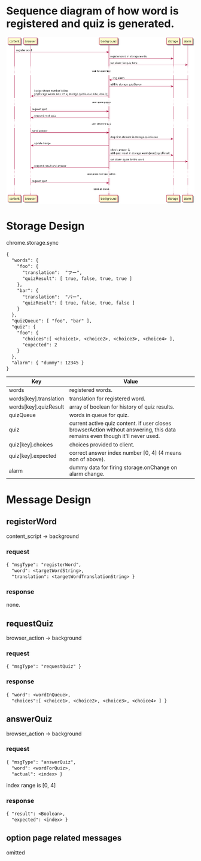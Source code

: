# Sequence diagram of how word is registered and quiz is generated.
![](sequence.png)

# Storage Design
chrome.storage.sync
```
{
  "words": {
    "foo": {
      "translation":  "フー",
      "quizResult": [ true, false, true, true ]
    },
    "bar": {
      "translation":  "バー",
      "quizResult": [ true, false, true, false ]
    }
  },
  "quizQueue": [ "foo", "bar" ],
  "quiz": {
    "foo": {
      "choices":[ <choice1>, <choice2>, <choice3>, <choice4> ],
      "expected": 2
    }
  },
  "alarm": { "dummy": 12345 }
}
```
| Key | Value |
|----|----|
| words | registered words. |
| words[key].translation | translation for registered word. |
| words[key].quizResult | array of boolean for history of quiz results. |
| quizQueue | words in queue for quiz. |
| quiz | current active quiz content. if user closes browserAction without answering, this data remains even though it'll never used. |
| quiz[key].choices | choices provided to client. |
| quiz[key].expected | correct answer index number [0, 4] (4 means non of above). |
| alarm | dummy data for firing storage.onChange on alarm change. |

# Message Design
## registerWord
content_script -> background
### request
```
{ "msgType": "registerWord",
  "word": <targetWordString>,
  "translation": <targetWordTranslationString> }
```
### response
none.

## requestQuiz
browser_action -> background
### request
```
{ "msgType": "requestQuiz" }
```
### response
```
{ "word": <wordInQueue>,
  "choices":[ <choice1>, <choice2>, <choice3>, <choice4> ] }
```
## answerQuiz
browser_action -> background
### request
```
{ "msgType": "answerQuiz",
  "word": <wordForQuiz>,
  "actual": <index> }
```
index range is [0, 4]
### response
```
{ "result": <Boolean>,
  "expected": <index> }
```
## option page related messages
omitted
